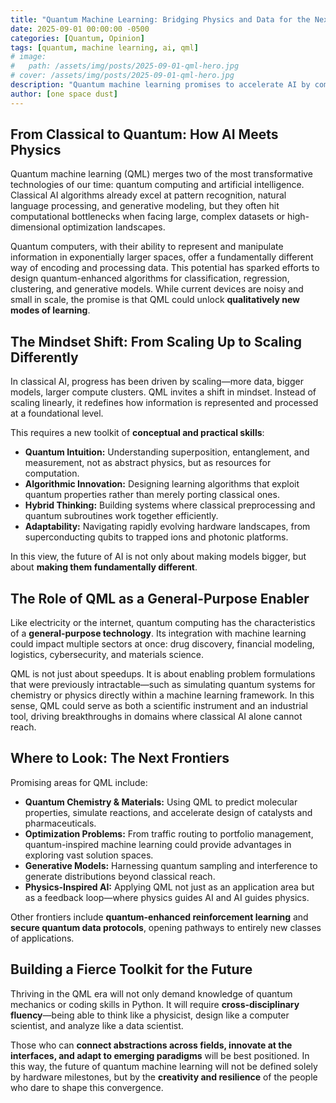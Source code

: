 ```yaml
---
title: "Quantum Machine Learning: Bridging Physics and Data for the Next AI Revolution"
date: 2025-09-01 00:00:00 -0500
categories: [Quantum, Opinion]
tags: [quantum, machine learning, ai, qml]
# image:
#   path: /assets/img/posts/2025-09-01-qml-hero.jpg
# cover: /assets/img/posts/2025-09-01-qml-hero.jpg
description: "Quantum machine learning promises to accelerate AI by combining quantum physics with data-driven methods, reshaping computation and discovery."
author: [one space dust] 
---
```


## From Classical to Quantum: How AI Meets Physics

Quantum machine learning (QML) merges two of the most transformative technologies of our time: quantum computing and artificial intelligence. Classical AI algorithms already excel at pattern recognition, natural language processing, and generative modeling, but they often hit computational bottlenecks when facing large, complex datasets or high-dimensional optimization landscapes. 

Quantum computers, with their ability to represent and manipulate information in exponentially larger spaces, offer a fundamentally different way of encoding and processing data. This potential has sparked efforts to design quantum-enhanced algorithms for classification, regression, clustering, and generative models. While current devices are noisy and small in scale, the promise is that QML could unlock **qualitatively new modes of learning**.

## The Mindset Shift: From Scaling Up to Scaling Differently

In classical AI, progress has been driven by scaling—more data, bigger models, larger compute clusters. QML invites a shift in mindset. Instead of scaling linearly, it redefines how information is represented and processed at a foundational level.

This requires a new toolkit of **conceptual and practical skills**:

- **Quantum Intuition:** Understanding superposition, entanglement, and measurement, not as abstract physics, but as resources for computation.  
- **Algorithmic Innovation:** Designing learning algorithms that exploit quantum properties rather than merely porting classical ones.  
- **Hybrid Thinking:** Building systems where classical preprocessing and quantum subroutines work together efficiently.  
- **Adaptability:** Navigating rapidly evolving hardware landscapes, from superconducting qubits to trapped ions and photonic platforms.

In this view, the future of AI is not only about making models bigger, but about **making them fundamentally different**.

## The Role of QML as a General-Purpose Enabler

Like electricity or the internet, quantum computing has the characteristics of a **general-purpose technology**. Its integration with machine learning could impact multiple sectors at once: drug discovery, financial modeling, logistics, cybersecurity, and materials science.

QML is not just about speedups. It is about enabling problem formulations that were previously intractable—such as simulating quantum systems for chemistry or physics directly within a machine learning framework. In this sense, QML could serve as both a scientific instrument and an industrial tool, driving breakthroughs in domains where classical AI alone cannot reach.

## Where to Look: The Next Frontiers

Promising areas for QML include:

- **Quantum Chemistry & Materials:** Using QML to predict molecular properties, simulate reactions, and accelerate design of catalysts and pharmaceuticals.  
- **Optimization Problems:** From traffic routing to portfolio management, quantum-inspired machine learning could provide advantages in exploring vast solution spaces.  
- **Generative Models:** Harnessing quantum sampling and interference to generate distributions beyond classical reach.  
- **Physics-Inspired AI:** Applying QML not just as an application area but as a feedback loop—where physics guides AI and AI guides physics.  

Other frontiers include **quantum-enhanced reinforcement learning** and **secure quantum data protocols**, opening pathways to entirely new classes of applications.

## Building a Fierce Toolkit for the Future

Thriving in the QML era will not only demand knowledge of quantum mechanics or coding skills in Python. It will require **cross-disciplinary fluency**—being able to think like a physicist, design like a computer scientist, and analyze like a data scientist.

Those who can **connect abstractions across fields, innovate at the interfaces, and adapt to emerging paradigms** will be best positioned. In this way, the future of quantum machine learning will not be defined solely by hardware milestones, but by the **creativity and resilience** of the people who dare to shape this convergence.

